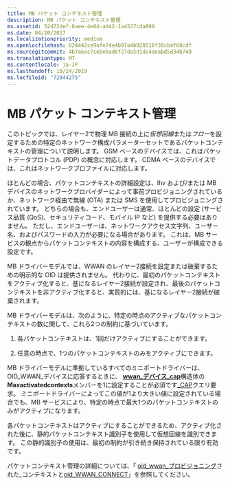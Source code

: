 ```yaml
---
title: MB パケット コンテキスト管理
description: MB パケット コンテキスト管理
ms.assetid: 52d72def-8aee-4e04-ad42-1a4537cda899
ms.date: 04/20/2017
ms.localizationpriority: medium
ms.openlocfilehash: 824442ce9afe74e4b97a4b928518f38cb4f68cdf
ms.sourcegitcommit: 4b7a6ac7c68e6ad6f27da5d1dc4deabd5d34b748
ms.translationtype: MT
ms.contentlocale: ja-JP
ms.lasthandoff: 10/24/2019
ms.locfileid: "72844275"
---
```

# <a name="mb-packet-context-management"></a>MB パケット コンテキスト管理


このトピックでは、レイヤー2で物理 MB 接続の上に*仮想回線*または*フロー*を設定するための特定のネットワーク構成パラメーターセットであるパケットコンテキストの管理について説明します。 GSM ベースのデバイスでは、これはパケットデータプロトコル (PDP) の概念に対応します。 CDMA ベースのデバイスでは、これはネットワークプロファイルに対応します。

ほとんどの場合、パケットコンテキストの詳細設定は、Ihv および/または MB デバイスのネットワークプロバイダーによって事前プロビジョニングされているか、ネットワーク経由で無線 (OTA) または SMS を使用してプロビジョニングされています。 どちらの場合も、エンドユーザーは通常、ほとんどの設定 (サービス品質 (QoS)、セキュリティコード、モバイル IP など) を提供する必要はありません。 ただし、エンドユーザーは、ネットワークアクセス文字列、ユーザー名、およびパスワードの入力が必要になる場合があります。 これは、MB サービスの観点からパケットコンテキストの内容を構成する、ユーザーが構成できる設定です。

MB ドライバーモデルでは、WWAN のレイヤー2接続を設定または破棄するための明示的な OID は提供されません。 代わりに、最初のパケットコンテキストをアクティブ化すると、基になるレイヤー2接続が設定され、最後のパケットコンテキストを非アクティブ化すると、実質的には、基になるレイヤー2接続が破棄されます。

MB ドライバーモデルは、次のように、特定の時点のアクティブなパケットコンテキストの数に関して、これら2つの制約に基づいています。

1.  各パケットコンテキストは、1回だけアクティブにすることができます。

2.  任意の時点で、1つのパケットコンテキストのみをアクティブにできます。

MB ドライバーモデルに準拠しているすべてのミニポートドライバーは、OID\_WWAN\_デバイスに応答するときに、 [**wwan\_デバイス\_cap**](https://docs.microsoft.com/windows-hardware/drivers/ddi/wwan/ns-wwan-_wwan_device_caps)構造体の**Maxactivatedcontexts**メンバーを1に設定することが必須です[\_CAP](https://docs.microsoft.com/windows-hardware/drivers/network/oid-wwan-device-caps)クエリ要求。 ミニポートドライバーによってこの値が1より大きい値に設定されている場合でも、MB サービスにより、特定の時点で最大1つのパケットコンテキストのみがアクティブになります。

各パケットコンテキストはアクティブにすることができるため、アクティブ化された後に、静的パケットコンテキスト識別子を使用して仮想回線を識別できます。 この静的識別子の使用は、最初の制約が引き続き保持されている限り有効です。

パケットコンテキスト管理の詳細については、「 [oid\_wwan\_プロビジョニング](https://docs.microsoft.com/windows-hardware/drivers/network/oid-wwan-provisioned-contexts)された\_コンテキストと[oid\_WWAN\_CONNECT](https://docs.microsoft.com/windows-hardware/drivers/network/oid-wwan-connect)」を参照してください。

 

 





